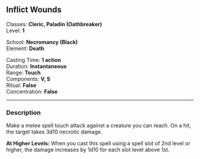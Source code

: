 ## Inflict Wounds

Classes: **Cleric, Paladin (Oathbreaker)**  
Level: **1**  

School: **Necromancy (Black)**  
Element: **Death**  

Casting Time: **1 action**  
Duration: **Instantaneous**  
Range: **Touch**  
Components: **V, S**  
Ritual: **False**  
Concentration: **False**  

------

### Description

Make a melee spell touch attack against a creature you can reach. On a hit, the target takes 3d10 necrotic damage.

**At Higher Levels:** When you cast this spell using a spell slot of 2nd level or higher, the damage increases by 1d10 for each slot level above 1st.